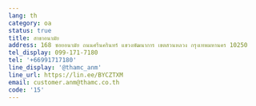 ```yaml
---
lang: th
category: oa
status: true
title: สาขาอนามัย
address: 168 ซอยอนามัย ถนนศรีนครินทร์ แขวงพัฒนาการ เขตสวนหลวง กรุงเทพมหานคร 10250
tel_display: 099-171-7180
tel: '+66991717180'
line_display: '@thamc_anm'
line_url: https://lin.ee/BYCZTXM
email: customer.anm@thamc.co.th
code: '15'
---
```

